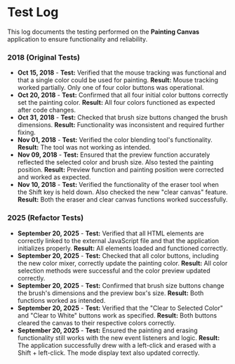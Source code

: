 # Test Log

This log documents the testing performed on the **Painting Canvas** application to ensure functionality and reliability.

### 2018 (Original Tests)

* **Oct 15, 2018** - **Test:** Verified that the mouse tracking was functional and that a single color could be used for painting. **Result:** Mouse tracking worked partially. Only one of four color buttons was operational.
* **Oct 20, 2018** - **Test:** Confirmed that all four initial color buttons correctly set the painting color. **Result:** All four colors functioned as expected after code changes.
* **Oct 31, 2018** - **Test:** Checked that brush size buttons changed the brush dimensions. **Result:** Functionality was inconsistent and required further fixing.
* **Nov 01, 2018** - **Test:** Verified the color blending tool's functionality. **Result:** The tool was not working as intended.
* **Nov 09, 2018** - **Test:** Ensured that the preview function accurately reflected the selected color and brush size. Also tested the painting position. **Result:** Preview function and painting position were corrected and worked as expected.
* **Nov 10, 2018** - **Test:** Verified the functionality of the eraser tool when the Shift key is held down. Also checked the new "clear canvas" feature. **Result:** Both the eraser and clear canvas functions worked successfully.

### 2025 (Refactor Tests)

* **September 20, 2025** - **Test:** Verified that all HTML elements are correctly linked to the external JavaScript file and that the application initializes properly. **Result:** All elements loaded and functioned correctly.
* **September 20, 2025** - **Test:** Checked that all color buttons, including the new color mixer, correctly update the painting color. **Result:** All color selection methods were successful and the color preview updated correctly.
* **September 20, 2025** - **Test:** Confirmed that brush size buttons change the brush's dimensions and the preview box's size. **Result:** Both functions worked as intended.
* **September 20, 2025** - **Test:** Verified that the "Clear to Selected Color" and "Clear to White" buttons work as specified. **Result:** Both buttons cleared the canvas to their respective colors correctly.
* **September 20, 2025** - **Test:** Ensured the painting and erasing functionality still works with the new event listeners and logic. **Result:** The application successfully drew with a left-click and erased with a Shift + left-click. The mode display text also updated correctly.